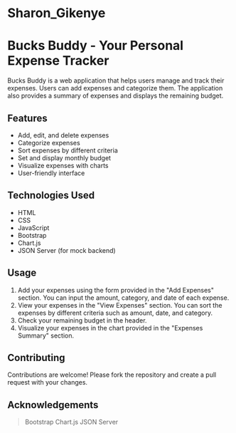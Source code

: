 # Sharon_Gikenye
# Bucks Buddy - Your Personal Expense Tracker

Bucks Buddy is a web application that helps users manage and track their expenses. Users can add expenses and categorize them. The application also provides a summary of expenses and displays the remaining budget.

## Features

- Add, edit, and delete expenses
- Categorize expenses
- Sort expenses by different criteria
- Set and display monthly budget
- Visualize expenses with charts
- User-friendly interface

## Technologies Used

- HTML
- CSS
- JavaScript
- Bootstrap
- Chart.js
- JSON Server (for mock backend)

## Usage
1. Add your expenses using the form provided in the "Add Expenses" section. You can input the amount, category, and date of each expense.
2. View your expenses in the "View Expenses" section. You can sort the expenses by different criteria such as amount, date, and category.
3. Check your remaining budget in the header.
4. Visualize your expenses in the chart provided in the "Expenses Summary" section.

## Contributing
Contributions are welcome! Please fork the repository and create a pull request with your changes.

## Acknowledgements
> Bootstrap
> Chart.js
> JSON Server